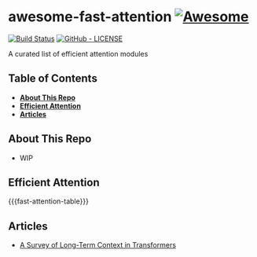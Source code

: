 # awesome-fast-attention [![Awesome](https://cdn.rawgit.com/sindresorhus/awesome/d7305f38d29fed78fa85652e3a63e154dd8e8829/media/badge.svg)](https://github.com/sindresorhus/awesome)

[![Build Status](https://travis-ci.com/Separius/awesome-sentence-embedding.svg?branch=master)](https://travis-ci.com/Separius/awesome-fast-attention)
[![GitHub - LICENSE](https://img.shields.io/github/license/Separius/awesome-fast-attention.svg?style=flat)](./LICENSE)

A curated list of efficient attention modules

## Table of Contents

* **[About This Repo](#about-this-repo)**
* **[Efficient Attention](#efficient-attention)**
* **[Articles](#articles)**

## About This Repo

* WIP

## Efficient Attention

{{{fast-attention-table}}}

## Articles

* [A Survey of Long-Term Context in Transformers](https://www.pragmatic.ml/a-survey-of-methods-for-incorporating-long-term-context/)

